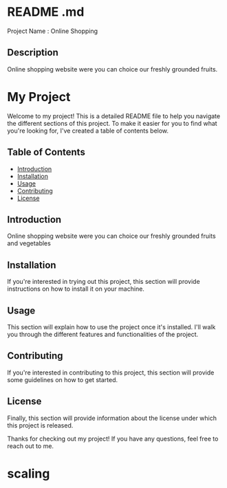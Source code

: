 # README .md

Project Name : Online Shopping 

## Description 

Online shopping website were you can choice our freshly grounded fruits. 

# My Project

Welcome to my project! This is a detailed README file to help you navigate the different sections of this project. To make it easier for you to find what you're looking for, I've created a table of contents below.

## Table of Contents

- [Introduction](#introduction)
- [Installation](#installation)
- [Usage](#usage)
- [Contributing](#contributing)
- [License](#license)

## Introduction
Online shopping website were you can choice our freshly grounded fruits and vegetables

## Installation
If you're interested in trying out this project, this section will provide instructions on how to install it on your machine.

## Usage
This section will explain how to use the project once it's installed. I'll walk you through the different features and functionalities of the project.

## Contributing
If you're interested in contributing to this project, this section will provide some guidelines on how to get started.

## License
Finally, this section will provide information about the license under which this project is released.

Thanks for checking out my project! If you have any questions, feel free to reach out to me.
# scaling
